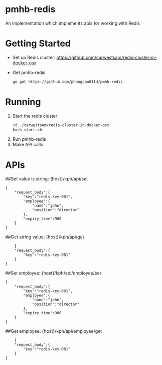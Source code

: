 # pmhb-redis
An implementation which implements apis for working with Redis

# Getting Started
- Set up Redis cluster: https://github.com/carwestsam/redis-cluster-in-docker-osx

- Get pmhb-redis
    ```bash
    go get https://github.com/phongcao0114/pmhb-redis
    ```

# Running
1. Start the redis cluster
    ```bash
    cd ./carwestsam/redis-cluster-in-docker-osx
    bash start.sh
    ```
2. Run pmhb-redis
3. Make API calls

# APIs

##Set value is string:
{host}/kph/api/set

    {
    	"request_body":{
    		"key":"redis-key-001",
    		"employee":{
    			"name":"john",
    			"position":"director"
    		},
    		"expiry_time":900
    	}
    }

##Get string value:
{host}/kph/api/get

        {
    	"request_body":{
    		"key":"redis-key-001"
    	}
    }
    
##Set employee:
{host}/kph/api/employee/set

    {
    	"request_body":{
    		"key":"redis-key-001",
    		"employee":{
    			"name":"john",
    			"position":"director"
    		},
    		"expiry_time":900
    	}
    }

##Get employee:
{host}/kph/api/employee/get

        {
    	"request_body":{
    		"key":"redis-key-001"
    	}
    }